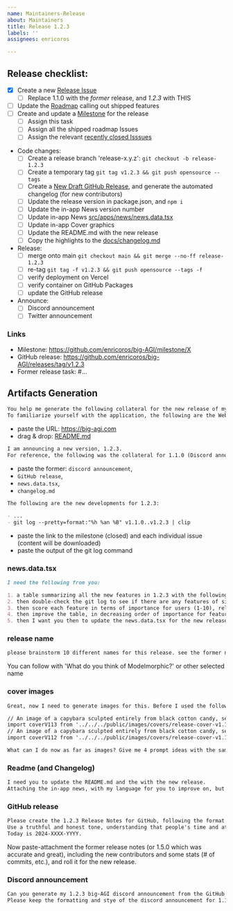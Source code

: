 ```yaml
---
name: Maintainers-Release
about: Maintainers
title: Release 1.2.3
labels: ''
assignees: enricoros

---
```


## Release checklist:

- [x] Create a new [Release Issue](https://github.com/enricoros/big-AGI/issues/new?assignees=enricoros&projects=enricoros/4&template=maintainers-release.md&title=Release+1.2.3)
  - [ ] Replace 1.1.0 with the _former_ release, and _1.2.3_ with THIS
- [ ] Update the [Roadmap](https://github.com/users/enricoros/projects/4/views/2) calling out shipped features
- [ ] Create and update a [Milestone](https://github.com/enricoros/big-agi/milestones) for the release
  - [ ] Assign this task
  - [ ] Assign all the shipped roadmap Issues
  - [ ] Assign the relevant [recently closed Isssues](https://github.com/enricoros/big-agi/issues?q=is%3Aclosed+sort%3Aupdated-desc)
- Code changes:
  - [ ] Create a release branch 'release-x.y.z': `git checkout -b release-1.2.3`
  - [ ] Create a temporary tag `git tag v1.2.3 && git push opensource --tags`
  - [ ] Create a [New Draft GitHub Release](https://github.com/enricoros/big-agi/releases/new), and generate the automated changelog (for new contributors)
  - [ ] Update the release version in package.json, and `npm i`
  - [ ] Update the in-app News version number
  - [ ] Update in-app News [src/apps/news/news.data.tsx](/src/apps/news/news.data.tsx)
  - [ ] Update in-app Cover graphics
  - [ ] Update the README.md with the new release
  - [ ] Copy the highlights to the [docs/changelog.md](/docs/changelog.md)
- Release:
  - [ ] merge onto main `git checkout main && git merge --no-ff release-1.2.3`
  - [ ] re-tag `git tag -f v1.2.3 && git push opensource --tags -f`
  - [ ] verify deployment on Vercel
  - [ ] verify container on GitHub Packages
  - [ ] update the GitHub release
- Announce:
  - [ ] Discord announcement
  - [ ] Twitter announcement

### Links

- Milestone: https://github.com/enricoros/big-AGI/milestone/X
- GitHub release: https://github.com/enricoros/big-AGI/releases/tag/v1.2.3
- Former release task: #...

## Artifacts Generation

```markdown
You help me generate the following collateral for the new release of my opensource application called big-AGI. The new release is 1.2.3.
To familiarize yourself with the application, the following are the Website and the GitHub README.md.
```

- paste the URL: https://big-agi.com
- drag & drop: [README.md](https://raw.githubusercontent.com/enricoros/big-AGI/main/README.md)

```markdown
I am announcing a new version, 1.2.3.
For reference, the following was the collateral for 1.1.0 (Discord announcement, GitHub Release, in-app-news file news.data.tsx).
```

- paste the former: `discord announcement`,
- `GitHub release`,
- `news.data.tsx`,
- `changelog.md`

```markdown
The following are the new developments for 1.2.3:

- ...
- git log --pretty=format:"%h %an %B" v1.1.0..v1.2.3 | clip
```

- paste the link to the milestone (closed) and each individual issue (content will be downloaded)
- paste the output of the git log command

### news.data.tsx

```markdown
I need the following from you:

1. a table summarizing all the new features in 1.2.3 with the following columns: 4 words description (exactly what it is), short description, usefulness (what it does for the user), significance, link to the issue number (not the commit)), which will be used for the artifacts later
2. then double-check the git log to see if there are any features of significance that are not in the table
3. then score each feature in terms of importance for users (1-10), relative impact of the feature (1-10, where 10 applies to the broadest user base), and novelty and uniqueness (1-10, where 10 is truly unique and novel from what exists already)
4. then improve the table, in decreasing order of importance for features, fixing any detail that's missing, in particular check if there are commits of significance from a user or developer point of view, which are not contained in the table
5. then I want you then to update the news.data.tsx for the new release
```

### release name

```markdown
please brainstorm 10 different names for this release. see the former names here: https://big-agi.com/blog
```

You can follow with 'What do you think of Modelmorphic?' or other selected name

### cover images

```markdown
Great, now I need to generate images for this. Before I used the following prompts (2 releases before).

// An image of a capybara sculpted entirely from black cotton candy, set against a minimalist backdrop with splashes of bright, contrasting sparkles. The capybara is using a computer with split screen made of origami, split keyboard and is wearing origami sunglasses with very different split reflections. Split halves are very contrasting. Close up photography, bokeh, white background.
import coverV113 from '../../../public/images/covers/release-cover-v1.13.0.png';
// An image of a capybara sculpted entirely from black cotton candy, set against a minimalist backdrop with splashes of bright, contrasting sparkles. The capybara is calling on a 3D origami old-school pink telephone and the camera is zooming on the telephone. Close up photography, bokeh, white background.
import coverV112 from '../../../public/images/covers/release-cover-v1.12.0.png';

What can I do now as far as images? Give me 4 prompt ideas with the same style as looks as the former, but different scene or action
```

### Readme (and Changelog)

```markdown
I need you to update the README.md and the with the new release.
Attaching the in-app news, with my language for you to improve on, but keep the tone.
```

### GitHub release

```markdown
Please create the 1.2.3 Release Notes for GitHub, following the format of the 1.1.0 GitHub release notes attached before.
Use a truthful and honest tone, understanding that people's time and attention span is short.
Today is 2024-XXXX-YYYY.
```

Now paste-attachment the former release notes (or 1.5.0 which was accurate and great), including the new contributors and
some stats (# of commits, etc.), and roll it for the new release.

### Discord announcement

```markdown
Can you generate my 1.2.3 big-AGI discord announcement from the GitHub Release announcement?
Please keep the formatting and stye of the discord announcement for 1.1.0, but with the new messaging above.
```
